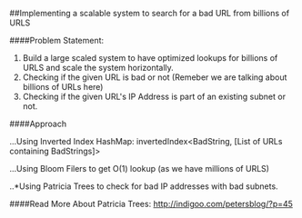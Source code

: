 ##Implementing a scalable system to search for a bad URL from billions of URLS

####Problem Statement:

1. Build a large scaled system to have optimized lookups for billions of URLS and scale the system horizontally. 
2. Checking if the given URL is bad or not (Remeber we are talking about billions of URLs here)
3. Checking if the given URL's IP Address is part of an existing subnet or not.


####Approach

...Using Inverted Index HashMap: invertedIndex<BadString, [List of URLs containing BadStrings]>

...Using Bloom Filers to get O(1) lookup (as we have millions of URLS)

..*Using Patricia Trees to check for bad IP addresses with bad subnets. 

####Read More About Patricia Trees:
http://indigoo.com/petersblog/?p=45

